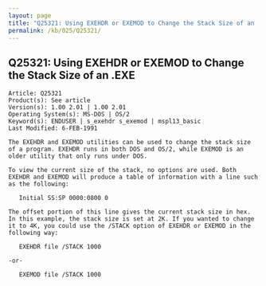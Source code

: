 ```yaml
---
layout: page
title: "Q25321: Using EXEHDR or EXEMOD to Change the Stack Size of an .EXE"
permalink: /kb/025/Q25321/
---
```


## Q25321: Using EXEHDR or EXEMOD to Change the Stack Size of an .EXE

	Article: Q25321
	Product(s): See article
	Version(s): 1.00 2.01 | 1.00 2.01
	Operating System(s): MS-DOS | OS/2
	Keyword(s): ENDUSER | s_exehdr s_exemod | mspl13_basic
	Last Modified: 6-FEB-1991
	
	The EXEHDR and EXEMOD utilities can be used to change the stack size
	of a program. EXEHDR runs in both DOS and OS/2, while EXEMOD is an
	older utility that only runs under DOS.
	
	To view the current size of the stack, no options are used. Both
	EXEHDR and EXEMOD will produce a table of information with a line such
	as the following:
	
	   Initial SS:SP 0000:0800 0
	
	The offset portion of this line gives the current stack size in hex.
	In this example, the stack size is set at 2K. If you wanted to change
	it to 4K, you could use the /STACK option of EXEHDR or EXEMOD in the
	following way:
	
	   EXEHDR file /STACK 1000
	
	-or-
	
	   EXEMOD file /STACK 1000
